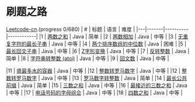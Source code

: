 # 刷题之路
[Leetcode-cn](https://leetcode-cn.com/problemset/algorithms/).(progress 0/680)
| # | 标题 | 语言 | 难度 |
|---|-------|----------|------------|
|1  | [两数之和](https://leetcode-cn.com/problems/two-sum/description/) | Java | 简单 |
|2  | [两数相加](https://leetcode-cn.com/problems/add-two-numbers/description/) | Java | 中等 |
|3  | [无重复字符的最长子串](https://leetcode-cn.com/problems/longest-substring-without-repeating-characters/description/) | Java | 中等 |
|4  | [两个排序数组的中位数](https://leetcode-cn.com/problems/median-of-two-sorted-arrays/description/) | Java | 困难 |
|5  | [最长回文子串](https://leetcode-cn.com/problems/longest-palindromic-substring/description/) | Java | 中等 |
|6  | [Z字形变换](https://leetcode-cn.com/problems/zigzag-conversion/description/) | Java | 中等 |
|7  | [反转整数](https://leetcode-cn.com/problems/reverse-integer/description/) | Java | 简单 |
|8  | [字符串转整数 (atoi)](https://leetcode-cn.com/problems/string-to-integer-atoi/description/) | Java | 中等 |
|9  | [回文数](https://leetcode-cn.com/problems/palindrome-number/description/) | Java | 中等 |
<!-- |10  | [正则表达式匹配](https://leetcode-cn.com/problems/regular-expression-matching/description/) | Java | 困难 | -->
|11  | [盛最多水的容器](https://leetcode-cn.com/problems/container-with-most-water/description/) | Java | 中等 |
|12  | [整数转罗马数字](https://leetcode-cn.com/problems/integer-to-roman/description/) | Java | 中等 |
|12  | [整数转罗马数字](https://leetcode-cn.com/problems/integer-to-roman/description/) | Java | 中等 |
|13  | [罗马数字转整数](https://leetcode-cn.com/problems/roman-to-integer/description/) | Java | 简单 |
|14  | [最长公共前缀](https://leetcode-cn.com/problems/longest-common-prefix/description/) | Java | 简单 |
|15  | [三数之和](https://leetcode-cn.com/problems/3sum/description/) | Java | 中等 |
|16  | [最接近的三数之和](https://leetcode-cn.com/problems/3sum-closest/description/) | Java | 中等 |
|17  | [电话号码的字母组合](https://leetcode-cn.com/problems/letter-combinations-of-a-phone-number/description/) | Java | 中等 |
|18  | [四数之和](https://leetcode-cn.com/problems/4sum) | Java | 中等 |
